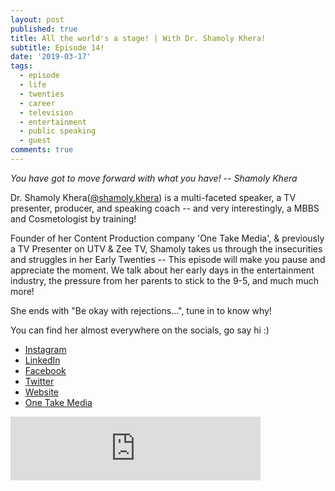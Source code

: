 ```yaml
---
layout: post
published: true
title: All the world's a stage! | With Dr. Shamoly Khera!
subtitle: Episode 14!
date: '2019-03-17'
tags:
  - episode
  - life
  - twenties
  - career
  - television
  - entertainment
  - public speaking
  - guest
comments: true
---
```


*You have got to move forward with what you have! -- Shamoly Khera*

Dr. Shamoly Khera([@shamoly.khera](https://www.instagram.com/shamoly.khera/)) is a multi-faceted speaker, a TV presenter, producer, and speaking coach -- and very interestingly, a MBBS and Cosmetologist by training! 

Founder of her Content Production company 'One Take Media', & previously a TV Presenter on UTV & Zee TV, Shamoly takes us through the insecurities and struggles in her Early Twenties -- This episode will make you pause and appreciate the moment. We talk about her early days in the entertainment industry, the pressure from her parents to stick to the 9-5, and much much more!

She ends with "Be okay with rejections...", tune in to know why!

You can find her almost everywhere on the socials, go say hi :)
 - [Instagram](https://www.instagram.com/shamoly.khera/)
 - [LinkedIn](https://www.linkedin.com/in/shamolykhera/)
 - [Facebook](https://www.facebook.com/shamoly.khera.1)
 - [Twitter](https://twitter.com/shamolyk)
 - [Website](http://shamolykhera.com/)
 - [One Take Media](http://onetakemedia.in/)

<iframe src="https://anchor.fm/earlytwenties/embed/episodes/All-the-worlds-a-Stage---With-Dr--Shamoly-Khera-e3i0t7/a-ac8mhh" height="102px" width="400px" frameborder="0" scrolling="no"></iframe>